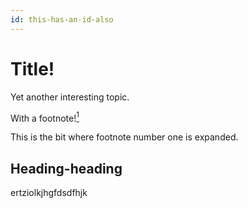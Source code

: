 ```yaml
---
id: this-has-an-id-also
---
```


# Title!

Yet another interesting topic. <p>With a footnote!<a href="one"><sup>1</sup></a></p>

<!--- HTML comment.--->

<div id="one" data-class="fn" data-type="notice"><p>This is the bit where footnote number one is expanded.</p></div>

## Heading-heading

ertziolkjhgfdsdfhjk
